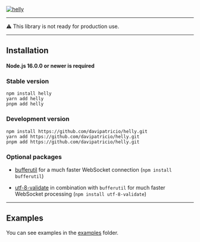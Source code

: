 [![helly](https://socialify.git.ci/davipatricio/helly/image?description=1&descriptionEditable=A+minimalist+and+perfomance-focused+library+in+development+designed+to+interact+with+Discord+API.&font=Inter&forks=1&issues=1&language=1&owner=1&pattern=Floating%20Cogs&pulls=1&stargazers=1&theme=Dark)](https://github.com/davipatricio/helly)

---

⚠️ This library is not ready for production use.

---

## Installation

#### Node.js 16.0.0 or newer is required

### Stable version

```sh-session
npm install helly
yarn add helly
pnpm add helly
```

### Development version

```sh-session
npm install https://github.com/davipatricio/helly.git
yarn add https://github.com/davipatricio/helly.git
pnpm add https://github.com/davipatricio/helly.git
```

### Optional packages
- [bufferutil](https://www.npmjs.com/package/bufferutil) for a much faster WebSocket connection (`npm install bufferutil`)

- [utf-8-validate](https://www.npmjs.com/package/utf-8-validate) in combination with `bufferutil` for much faster WebSocket processing (`npm install utf-8-validate`)

---

## Examples
You can see examples in the [examples](https://github.com/davipatricio/helly/tree/main/examples) folder.
